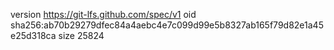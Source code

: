 version https://git-lfs.github.com/spec/v1
oid sha256:ab70b29279dfec84a4aebc4e7c099d99e5b8327ab165f79d82e1a45e25d318ca
size 25824
